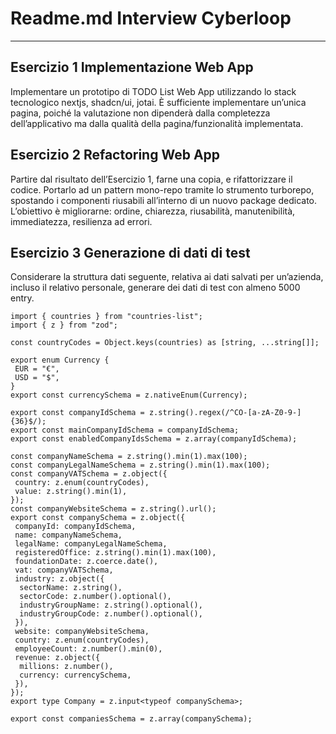 # Readme.md Interview Cyberloop
___

## Esercizio 1 Implementazione Web App
Implementare un prototipo di TODO List Web App utilizzando lo stack tecnologico nextjs, shadcn/ui, jotai.
È sufficiente implementare un’unica pagina, poiché la valutazione non dipenderà dalla completezza dell’applicativo ma dalla qualità della pagina/funzionalità implementata.

## Esercizio 2 Refactoring Web App
Partire dal risultato dell’Esercizio 1, farne una copia, e rifattorizzare il codice.
Portarlo ad un pattern mono-repo tramite lo strumento turborepo, spostando i componenti riusabili all’interno di un nuovo package dedicato.
L’obiettivo è migliorarne: ordine, chiarezza, riusabilità, manutenibilità, immediatezza, resilienza ad errori.

## Esercizio 3 Generazione di dati di test
Considerare la struttura dati seguente, relativa ai dati salvati per un’azienda, incluso il relativo personale, generare dei dati di test con almeno 5000 entry.

```
import { countries } from "countries-list";
import { z } from "zod";

const countryCodes = Object.keys(countries) as [string, ...string[]];

export enum Currency {
 EUR = "€",
 USD = "$",
}
export const currencySchema = z.nativeEnum(Currency);

export const companyIdSchema = z.string().regex(/^CO-[a-zA-Z0-9-]{36}$/);
export const mainCompanyIdSchema = companyIdSchema;
export const enabledCompanyIdsSchema = z.array(companyIdSchema);

const companyNameSchema = z.string().min(1).max(100);
const companyLegalNameSchema = z.string().min(1).max(100);
const companyVATSchema = z.object({
 country: z.enum(countryCodes),
 value: z.string().min(1),
});
const companyWebsiteSchema = z.string().url();
export const companySchema = z.object({
 companyId: companyIdSchema,
 name: companyNameSchema,
 legalName: companyLegalNameSchema,
 registeredOffice: z.string().min(1).max(100),
 foundationDate: z.coerce.date(),
 vat: companyVATSchema,
 industry: z.object({
  sectorName: z.string(),
  sectorCode: z.number().optional(),
  industryGroupName: z.string().optional(),
  industryGroupCode: z.number().optional(),
 }),
 website: companyWebsiteSchema,
 country: z.enum(countryCodes),
 employeeCount: z.number().min(0),
 revenue: z.object({
  millions: z.number(),
  currency: currencySchema,
 }),
});
export type Company = z.input<typeof companySchema>;

export const companiesSchema = z.array(companySchema);
```
